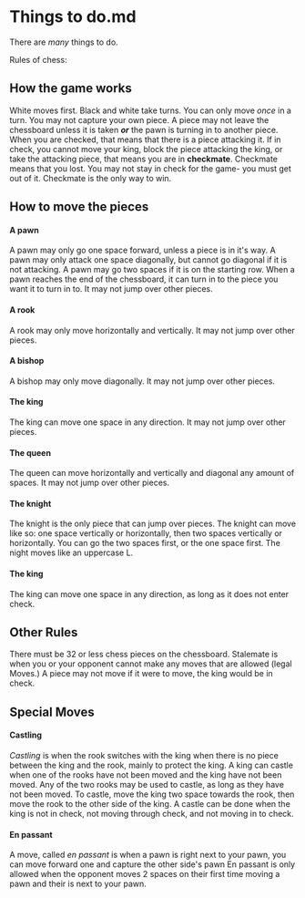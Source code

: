 # **Things to do.md**

There are *many* things to do.

Rules of chess:

## How the game works

White moves first.
Black and white take turns.
You can only move *once* in a turn.
You may not capture your own piece.
A piece may not leave the chessboard unless it is taken ***or*** the pawn is turning in to another piece.
When you are checked, that means that there is a piece attacking it.
If in check, you cannot move your king, block the piece attacking the king, or take the attacking piece, that means you are in **checkmate**. Checkmate means that you lost.
You may not stay in check for the game- you must get out of it.
Checkmate is the only way to win.

## How to move the pieces

#### A pawn
A pawn may only go one space forward, unless a piece is in it's way.
A pawn may only attack one space diagonally, but cannot go diagonal if it is not attacking.
A pawn may go two spaces if it is on the starting row.
When a pawn reaches the end of the chessboard, it can turn in to the piece you want it to turn in to.
It may not jump over other pieces.
#### A rook
A rook may only move horizontally and vertically.
It may not jump over other pieces.
#### A bishop
A bishop may only move diagonally.
It may not jump over other pieces.
#### The king
The king can move one space in any direction.
It may not jump over other pieces.
#### The queen
The queen can move horizontally and vertically and diagonal any amount of spaces.
It may not jump over other pieces.
#### The knight
The knight is the only piece that can jump over pieces.
The knight can move like so: one space vertically or horizontally, then two spaces vertically or horizontally. You can go the two spaces first, or the one space first. The night moves like an uppercase L.
#### The king
The king can move one space in any direction, as long as it does not enter check.

## Other Rules

There must be 32 or less chess pieces on the chessboard.
Stalemate is when you or your opponent cannot make any moves that are allowed (legal Moves.)
A piece may not move if it were to move, the king would be in check.

## Special Moves

#### Castling
*Castling* is when the rook switches with the king when there is no piece between the king and the rook, mainly to protect the king.
A king can castle when one of the rooks have not been moved and the king have not been moved.
Any of the two rooks may be used to castle, as long as they have not been moved.
To castle, move the king two space towards the rook, then move the rook to the other side of the king.
A castle can be done when the king is not in check, not moving through check, and not moving in to check.

#### En passant
A move, called *en passant* is when a pawn is right next to your pawn, you can move forward one and capture the other side's pawn
En passant is only allowed when the opponent moves 2 spaces on their first time moving a pawn and their is next to your pawn.
